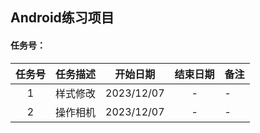 ## Android练习项目

#### 任务号：
|任务号|任务描述|开始日期|结束日期|备注|
|:-------:|:-------|:-------:|:-------:|:-------|
|1|样式修改|2023/12/07|-|-|
|2|操作相机|2023/12/07|-|-|
